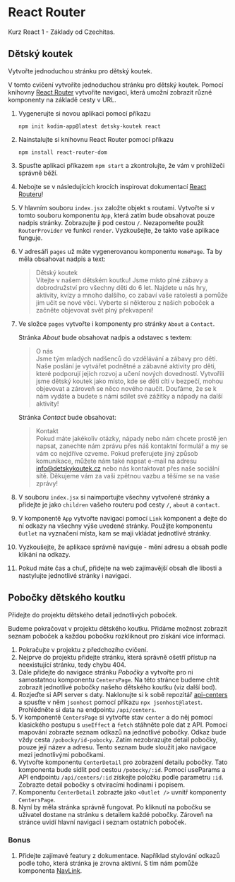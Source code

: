# React Router

Kurz React 1 - Základy od Czechitas.

## Dětský koutek

Vytvořte jednoduchou stránku pro dětský koutek.

V tomto cvičení vytvoříte jednoduchou stránku pro dětský koutek. Pomocí knihovny [React Router](https://reactrouter.com/en/main) vytvoříte navigaci, která umožní zobrazit různé komponenty na základě cesty v URL.

1. Vygenerujte si novou aplikaci pomocí příkazu

    `npm init kodim-app@latest detsky-koutek react`

2. Nainstalujte si knihovnu React Router pomocí příkazu

    `npm install react-router-dom`

3. Spusťte aplikaci příkazem `npm start` a zkontrolujte, že vám v prohlížeči správně běží.

4. Nebojte se v následujících krocích inspirovat dokumentací [React Routeru](https://reactrouter.com/en/main/start/overview)!

5. V hlavním souboru `index.jsx` založte objekt s routami. Vytvořte si v tomto souboru komponentu `App`, která zatím bude obsahovat pouze nadpis stránky. Zobrazujte ji pod cestou `/`. Nezapomeňte použít `RouterProvider` ve funkci `render`. Vyzkoušejte, že takto vaše aplikace funguje.

6. V adresáři `pages` už máte vygenerovanou komponentu `HomePage`. Ta by měla obsahovat nadpis a text:

    > Dětský koutek  
    > Vítejte v našem dětském koutku! Jsme místo plné zábavy a dobrodružství pro všechny děti do 6 let. Najdete u nás hry, aktivity, kvízy a mnoho dalšího, co zabaví vaše ratolesti a pomůže jim učit se nové věci. Vyberte si některou z našich poboček a začněte objevovat svět plný překvapení!

7. Ve složce `pages` vytvořte i komponenty pro stránky `About` a `Contact`.

    Stránka *About* bude obsahovat nadpis a odstavec s textem:

    > O nás  
    > Jsme tým mladých nadšenců do vzdělávání a zábavy pro děti. Naše poslání je vytvářet podnětné a zábavné aktivity pro děti, které podporují jejich rozvoj a učení nových dovedností. Vytvořili jsme dětský koutek jako místo, kde se děti cítí v bezpečí, mohou objevovat a zároveň se něco nového naučit. Doufáme, že se k nám vydáte a budete s námi sdílet své zážitky a nápady na další aktivity!

    Stránka *Contact* bude obsahovat:

    > Kontakt  
    > Pokud máte jakékoliv otázky, nápady nebo nám chcete prostě jen napsat, zanechte nám zprávu přes náš kontaktní formulář a my se vám co nejdříve ozveme. Pokud preferujete jiný způsob komunikace, můžete nám také napsat e-mail na adresu info@detskykoutek.cz nebo nás kontaktovat přes naše sociální sítě. Děkujeme vám za vaši zpětnou vazbu a těšíme se na vaše zprávy!

8. V souboru `index.jsx` si naimportujte všechny vytvořené stránky a přidejte je jako `children` vašeho routeru pod cesty `/`, `about` a `contact`.

9. V komponentě `App` vytvořte navigaci pomocí `Link` komponent a dejte do ní odkazy na všechny výše uvedené stránky. Použijte komponentu `Outlet` na vyznačení místa, kam se maji vkládat jednotlivé stránky.

10. Vyzkoušejte, že aplikace správně naviguje - mění adresu a obsah podle klikání na odkazy.

11. Pokud máte čas a chuť, přidejte na web zajímavější obsah dle libosti a nastylujte jednotlivé stránky i navigaci.

## Pobočky dětského koutku

Přidejte do projektu dětského detail jednotlivých poboček.

Budeme pokračovat v projektu dětského koutku. Přidáme možnost zobrazit seznam poboček a každou pobočku rozkliknout pro získání více informaci.

1. Pokračujte v projektu z předchozího cvičení.
2. Nejprve do projektu přidejte stránku, která správně ošetří přístup na neexistující stránku, tedy chybu 404.
3. Dále přidejte do navigace stránku *Pobočky* a vytvořte pro ni samostatnou komponentu `CentersPage`. Na této stránce budeme chtít zobrazit jednotlivé pobočky našeho dětského koutku (viz další bod).
4. Rozjeďte si API server s daty. Naklonujte si k sobě repozitář [api-centers](https://github.com/Czechitas-podklady-WEB/api-centers) a spusťte v něm `jsonhost` pomocí příkazu `npx jsonhost@latest`. Prohlédněte si data na endpointu `/api/centers`.
5. V komponentě `CentersPage` si vytvořte stav `center` a do něj pomocí klasického postupu s `useEffect` a `fetch` stáhněte pole dat z API. Pomocí mapování zobrazte seznam odkazů na jednotlivé pobočky. Odkaz bude vždy cesta `/pobocky/id-pobocky`. Zatím nezobrazujte detail pobočky, pouze její název a adresu. Tento seznam bude sloužit jako navigace mezi jednotlivými pobočkami.
6. Vytvořte komponentu `CenterDetail` pro zobrazení detailu pobočky. Tato komponenta bude sídlit pod cestou `/pobocky/:id`. Pomocí useParams a API endpointu `/api/centers/:id` získejte položku podle parametru `:id`. Zobrazte detail pobočky s otvíracími hodinami i popisem.
7. Komponentu `CenterDetail` zobrazte jako `<Outlet />` uvnitř komponenty `CentersPage`.
8. Nyní by měla stránka správně fungovat. Po kliknutí na pobočku se uživatel dostane na stránku s detailem každé pobočky. Zároveň na stránce uvidí hlavní navigaci i seznam ostatních poboček.

### Bonus
1. Přidejte zajímavé featury z dokumentace. Například stylování odkazů podle toho, která stránka je zrovna aktivní. S tím nám pomůže komponenta [NavLink](https://reactrouter.com/en/6.10.0/start/tutorial#active-link-styling).